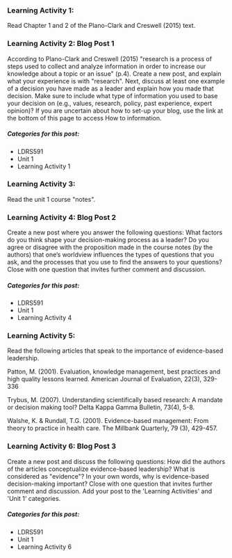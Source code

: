 ### Learning Activity 1:

Read Chapter 1 and 2 of the Plano-Clark and Creswell \(2015\) text.

### Learning Activity 2: Blog Post 1

According to Plano-Clark and Creswell \(2015\) "research is a process of steps used to collect and analyze information in order to increase our knowledge about a topic or an issue" \(p.4\).  Create a new post, and explain what your experience is with "research". Next, discuss at least one example of a decision you have made as a leader and explain how you made that decision. Make sure to include what type of information you used to base your decision on \(e.g., values, research, policy, past experience, expert opinion\)? If you are uncertain about how to set-up your blog, use the link at the bottom of this page to access How to information.

##### Categories for this post:

* LDRS591
* Unit 1
* Learning Activity 1

### Learning Activity 3:

Read the unit 1 course "notes".

### Learning Activity 4: Blog Post 2

Create a new post where you answer the following questions: What factors do you think shape your decision-making process as a leader? Do you agree or disagree with the proposition made in the course notes \(by the authors\) that one’s worldview influences the types of questions that you ask, and the processes that you use to find the answers to your questions?   Close with one question that invites further comment and discussion. 

##### Categories for this post:

* LDRS591
* Unit 1
* Learning Activity 4

### Learning Activity 5:

Read the following articles that speak to the importance of evidence-based leadership.

Patton, M.  \(2001\). Evaluation, knowledge management, best practices and high quality lessons learned. American Journal of Evaluation, 22\(3\), 329-336

Trybus, M. \(2007\). Understanding scientifically based research: A mandate or decision making tool? Delta Kappa Gamma Bulletin, 73\(4\), 5-8.

Walshe, K. & Rundall, T.G. \(2001\). Evidence-based management: From theory to practice in health care. The Millbank Quarterly, 79 \(3\), 429-457.

### Learning Activity 6: Blog Post 3

Create a new post and discuss the following questions: How did the authors of the articles conceptualize evidence-based leadership?  What is considered as "evidence"? In your own words, why is evidence-based decision-making important?   Close with one question that invites further comment and discussion. Add your post to the 'Learning Activities' and 'Unit 1' categories.

##### Categories for this post:

* LDRS591
* Unit 1
* Learning Activity 6



